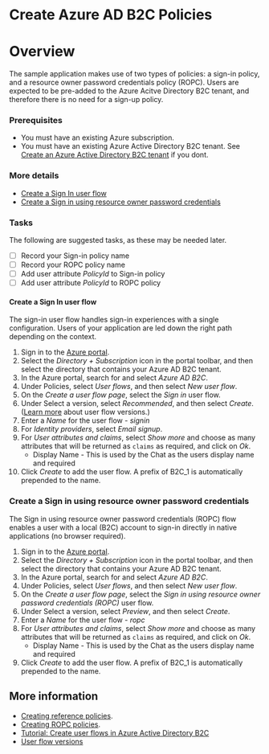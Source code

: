 # Create Azure AD B2C Policies

# Overview
The sample application makes use of two types of policies: a sign-in policy, and a resource owner password credentials policy (ROPC).  Users are expected to be pre-added to the Azure Acitve Directory B2C tenant, and therefore there is no need for a sign-up policy.

### Prerequisites
- You must have an existing Azure subscription.
- You must have an existing Azure Active Directory B2C tenant.  See [Create an Azure Active Directory B2C tenant](./CreateNewB2CTenant.md) if you dont.

### More details
- [Create a Sign In user flow](#Create-a-Sign-In-user-flow)
- [Create a Sign in using resource owner password credentials](#Create-a-Sign-in-using-resource-owner-password-credentials)

### Tasks
The following are suggested tasks, as these may be needed later.
- [ ] Record your Sign-in policy name
- [ ] Record your ROPC policy name
- [ ] Add user attribute *PolicyId* to Sign-in policy
- [ ] Add user attribute *PolicyId* to ROPC policy

#### Create a Sign In user flow
The sign-in user flow handles sign-in experiences with a single configuration. Users of your application are led down the right path depending on the context.

1. Sign in to the [Azure portal](https://portal.azure.com/).
1. Select the *Directory + Subscription* icon in the portal toolbar, and then select the directory that contains your Azure AD B2C tenant.
1. In the Azure portal, search for and select *Azure AD B2C*.
1. Under Policies, select *User flows*, and then select *New user flow*.
1. On the *Create a user flow page*, select the *Sign in* user flow.
1. Under Select a version, select *Recommended*, and then select *Create*. ([Learn more](https://docs.microsoft.com/en-us/azure/active-directory-b2c/user-flow-versions) about user flow versions.)
1. Enter a *Name* for the user flow - *signin*
1. For *Identity providers*, select *Email signup*.
1. For *User attributes and claims*, select *Show more* and choose as many attributes that will be returned as `claims` as required, and click on *Ok*.
	- Display Name - This is used by the Chat as the users display name and required
1. Click *Create* to add the user flow. A prefix of B2C_1 is automatically prepended to the name.

### Create a Sign in using resource owner password credentials
The Sign in using resource owner password credentials (ROPC) flow enables a user with a local (B2C) account to sign-in directly in native applications (no browser required).

1. Sign in to the [Azure portal](https://portal.azure.com/).
1. Select the *Directory + Subscription* icon in the portal toolbar, and then select the directory that contains your Azure AD B2C tenant.
1. In the Azure portal, search for and select *Azure AD B2C*.
1. Under Policies, select *User flows*, and then select *New user flow*.
1. On the *Create a user flow page*, select the *Sign in using resource owner password credentials (ROPC)* user flow.
1. Under Select a version, select *Preview*, and then select *Create*.
1. Enter a *Name* for the user flow - *ropc*
1. For *User attributes and claims*, select *Show more* and choose as many attributes that will be returned as `claims` as required, and click on *Ok*.
	- Display Name - This is used by the Chat as the users display name and required
1. Click *Create* to add the user flow. A prefix of B2C_1 is automatically prepended to the name.

## More information
- [Creating reference policies](https://azure.microsoft.com/documentation/articles/active-directory-b2c-reference-policies).
- [Creating ROPC policies](https://docs.microsoft.com/en-us/azure/active-directory-b2c/add-ropc-policy#create-a-resource-owner-user-flow).
- [Tutorial: Create user flows in Azure Active Directory B2C](https://docs.microsoft.com/en-us/azure/active-directory-b2c/tutorial-create-user-flows)
- [User flow versions](https://docs.microsoft.com/en-us/azure/active-directory-b2c/user-flow-versions)